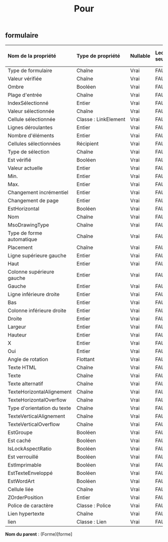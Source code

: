 ﻿---
title: Pour
second_title: Aspose.Cells Cloud Documen
type: docs
url: /fr/specification/model/form/
description: "Aspose.Cells Spécification du modèle Cloud : Formulaire. Gérez sans effort Excel et d'autres feuilles de calcul avec des fonctionnalités telles que l'ouverture, la génération, l'édition, le fractionnement, la fusion, la comparaison et la conversion."
weight: 50
---
## **formulaire**

 

| Nom de la propriété| Type de propriété| Nullable| Lecture seulement| Valeur par défaut| Description|
|:- |:- |:- |:- |:- |:- |
| Type de formulaire| Chaîne| Vrai| FAUX|||
| Valeur vérifiée| Chaîne| Vrai| FAUX|||
| Ombre| Booléen| Vrai| FAUX|||
| Plage d'entrée| Chaîne| Vrai| FAUX|||
| IndexSélectionné| Entier| Vrai| FAUX|||
| Valeur sélectionnée| Chaîne| Vrai| FAUX|||
| Cellule sélectionnée| Classe : LinkElement| Vrai| FAUX|||
| Lignes déroulantes| Entier| Vrai| FAUX|||
| Nombre d'éléments| Entier| Vrai| FAUX|||
| Cellules sélectionnées| Récipient| Vrai| FAUX|||
| Type de sélection| Chaîne| Vrai| FAUX|||
| Est vérifié| Booléen| Vrai| FAUX|||
| Valeur actuelle| Entier| Vrai| FAUX|||
| Min.| Entier| Vrai| FAUX|||
| Max.| Entier| Vrai| FAUX|||
| Changement incrémentiel| Entier| Vrai| FAUX|||
| Changement de page| Entier| Vrai| FAUX|||
| EstHorizontal| Booléen| Vrai| FAUX|||
| Nom| Chaîne| Vrai| FAUX|||
| MsoDrawingType| Chaîne| Vrai| FAUX|||
| Type de forme automatique| Chaîne| Vrai| FAUX|||
| Placement| Chaîne| Vrai| FAUX|||
| Ligne supérieure gauche| Entier| Vrai| FAUX|||
| Haut| Entier| Vrai| FAUX|||
| Colonne supérieure gauche| Entier| Vrai| FAUX|||
| Gauche| Entier| Vrai| FAUX|||
| Ligne inférieure droite| Entier| Vrai| FAUX|||
| Bas| Entier| Vrai| FAUX|||
| Colonne inférieure droite| Entier| Vrai| FAUX|||
| Droite| Entier| Vrai| FAUX|||
| Largeur| Entier| Vrai| FAUX|||
| Hauteur| Entier| Vrai| FAUX|||
| X| Entier| Vrai| FAUX|||
| Oui| Entier| Vrai| FAUX|||
| Angle de rotation| Flottant| Vrai| FAUX|||
| Texte HTML| Chaîne| Vrai| FAUX|||
| Texte| Chaîne| Vrai| FAUX|||
| Texte alternatif| Chaîne| Vrai| FAUX|||
| TexteHorizontalAlignement| Chaîne| Vrai| FAUX|||
| TexteHorizontalOverflow| Chaîne| Vrai| FAUX|||
| Type d'orientation du texte| Chaîne| Vrai| FAUX|||
| TexteVerticalAlignement| Chaîne| Vrai| FAUX|||
| TexteVerticalOverflow| Chaîne| Vrai| FAUX|||
| EstGroupe| Booléen| Vrai| FAUX|||
| Est caché| Booléen| Vrai| FAUX|||
| IsLockAspectRatio| Booléen| Vrai| FAUX|||
| Est verrouillé| Booléen| Vrai| FAUX|||
| EstImprimable| Booléen| Vrai| FAUX|||
| EstTexteEnveloppé| Booléen| Vrai| FAUX|||
| EstWordArt| Booléen| Vrai| FAUX|||
| Cellule liée| Chaîne| Vrai| FAUX|||
| ZOrderPosition| Entier| Vrai| FAUX|||
| Police de caractère| Classe : Police| Vrai| FAUX|||
| Lien hypertexte| Chaîne| Vrai| FAUX|||
| lien| Classe : Lien| Vrai| FAUX|||

**Nom du parent** : (Forme)[forme]